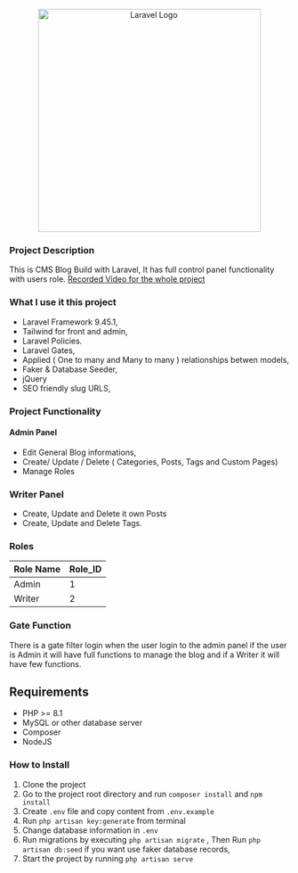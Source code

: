<p align="center"><a href="https://laravel.com" target="_blank"><img src="https://raw.githubusercontent.com/laravel/art/master/logo-lockup/5%20SVG/2%20CMYK/1%20Full%20Color/laravel-logolockup-cmyk-red.svg" width="400" alt="Laravel Logo"></a></p>

### Project Description
This is CMS Blog Build with Laravel, It has full control panel functionality with users role.
[Recorded Video for the whole project](https://youtu.be/HUvpQ2WR9rg "Recorded Video for the whole project")

### What I use it this project
- Laravel Framework 9.45.1,
- Tailwind for front and admin,
- Laravel Policies.
- Laravel Gates,
- Applied ( One to many and Many to many ) relationships betwen models,
- Faker & Database Seeder,
- jQuery
- SEO friendly slug URLS,

### Project Functionality
#### Admin Panel
- Edit General Blog informations,
- Create/ Update / Delete ( Categories, Posts, Tags and Custom Pages)
- Manage Roles

### Writer Panel
- Create, Update and Delete it own Posts
- Create, Update and Delete Tags.

### Roles
                    
Role Name  | Role_ID
------------- | -------------
Admin  | 1
Writer | 2 
                

### Gate Function
There is a gate filter login when the user login to the admin panel if the user is Admin it will have full functions to manage the blog and if a Writer it will have few functions.

## Requirements
- PHP >= 8.1
- MySQL or other database server
- Composer
- NodeJS

### How to Install
1. Clone the project
2. Go to the project root directory and run `composer install` and `npm install`
3. Create `.env` file and copy content from `.env.example`
4. Run `php artisan key:generate` from terminal
5. Change database information in `.env`
6. Run migrations by executing `php artisan migrate` , Then Run  `php artisan db:seed` if you want use faker database records,
7. Start the project by running `php artisan serve`

